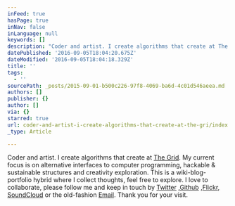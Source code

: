 ```yaml
---
inFeed: true
hasPage: true
inNav: false
inLanguage: null
keywords: []
description: "Coder and artist. I create algorithms that create at The Grid. My current focus is on alternative interfaces to computer programming, hackable & sustainable structures and creativity exploration. This is a wiki-blog-portfolio hybrid where I collect thoughts, feel free to explore. I love to collaborate, please follow me and keep in touch by\_Twitter\_,Github\_,Flickr,\_SoundCloud\_or the old-fashion\_Email. Thank you for your visit."
datePublished: '2016-09-05T18:04:20.675Z'
dateModified: '2016-09-05T18:04:18.329Z'
title: ''
tags:
  - ''
sourcePath: _posts/2015-09-01-b500c226-97f8-4069-ba6d-4c01d546aeea.md
authors: []
publisher: {}
author: []
via: {}
starred: true
url: coder-and-artist-i-create-algorithms-that-create-at-the-gri/index.html
_type: Article

---
```

Coder and artist. I create algorithms that create at [The Grid][0]. My current focus is on alternative interfaces to computer programming, hackable & sustainable structures and creativity exploration. This is a wiki-blog-portfolio hybrid where I collect thoughts, feel free to explore. I love to collaborate, please follow me and keep in touch by [Twitter][1] ,[Github][2] ,[Flickr][3], [SoundCloud][4] or the old-fashion [Email][5]. Thank you for your visit.

[0]: http://thegrid.io/
[1]: http://twitter.com/aut0mata
[2]: http://github.com/automata
[3]: http://flickr.com/auto_mata
[4]: http://soundcloud.com/aut0mata
[5]: mailto:vilson@void.cc